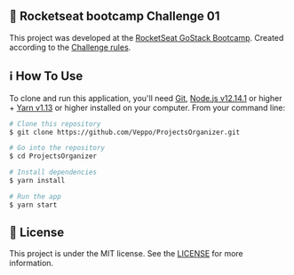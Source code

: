 ## :rocket: Rocketseat bootcamp Challenge 01

This project was developed at the [RocketSeat GoStack Bootcamp](https://rocketseat.com.br/bootcamp). Created according to the [Challenge rules](https://github.com/Rocketseat/bootcamp-gostack-desafio-01/blob/master/README.md#desafio-01-conceitos-do-nodejs).

## :information_source: How To Use

To clone and run this application, you'll need [Git](https://git-scm.com), [Node.js v12.14.1][nodejs] or higher + [Yarn v1.13][yarn] or higher installed on your computer. From your command line:

```bash
# Clone this repository
$ git clone https://github.com/Veppo/ProjectsOrganizer.git

# Go into the repository
$ cd ProjectsOrganizer

# Install dependencies
$ yarn install

# Run the app
$ yarn start
```

## :memo: License
This project is under the MIT license. See the [LICENSE](https://github.com/Veppo/ProjectsOrganizer/blob/master/LICENSE) for more information.

[nodejs]: https://nodejs.org/
[yarn]: https://yarnpkg.com/